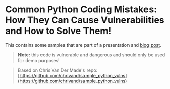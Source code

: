 # Common Python Coding Mistakes: How They Can Cause Vulnerabilities and How to Solve Them! 

This contains some samples that are part of a presentation and [blog post](https://blogs.cisco.com/developer/pythonvulnerabilities01).

> **Note:** this code is vulnerable and dangerous and should only be used for demo purposes!

> Based on Chris Van Der Made's repo: [https://github.com/chrivand/sample_python_vulns](https://github.com/chrivand/sample_python_vulns)